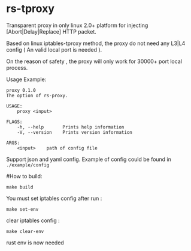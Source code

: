 # rs-tproxy

Transparent proxy in only linux 2.0+ platform for injecting [Abort|Delay|Replace] HTTP packet.



Based on linux iptables-tproxy method, the proxy do not need any L3|L4 config ( An valid local port is needed ). 

On the reason of safety ,  the proxy will only work for 30000+ port local process.

Usage Example:

```
proxy 0.1.0
The option of rs-proxy.

USAGE:
    proxy <input>

FLAGS:
    -h, --help       Prints help information
    -V, --version    Prints version information

ARGS:
    <input>    path of config file
```
Support json and yaml config. Example of config could be found in `./example/config`

#How to build:
```
make build
```
 You must set iptables config after run :

```
make set-env 
```
 clear iptables config :

```
make clear-env
```
rust env is now needed